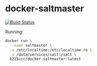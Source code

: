 # docker-saltmaster

[![Build Status](https://travis-ci.org/b225ccc/docker-saltmaster.svg?branch=master)](https://travis-ci.org/b225ccc/docker-saltmaster)

Running:

~~~ sh
docker run \
  --name saltmaster \
  -v /etc/localtime:/etc/localtime:ro \
  -v /data/services/salt:/salt \
  b225ccc/docker-saltmaster:latest
~~~
